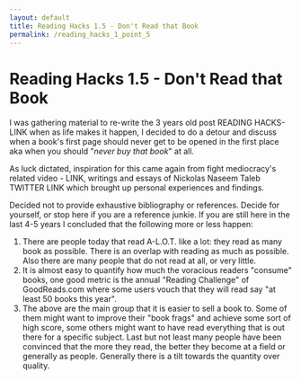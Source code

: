 ```yaml
---
layout: default
title: Reading Hacks 1.5 - Don't Read that Book
permalink: /reading_hacks_1_point_5
---
```


# Reading Hacks 1.5 - Don't Read that Book

I was gathering material to re-write the 3 years old post READING HACKS-LINK
when as life makes it happen, I decided to do a detour and discuss when a book's
first page should never get to be opened in the first place aka when you
should "*never buy that book*" at all.

As luck dictated, inspiration for this came again from fight mediocracy's
related video - LINK, writings and essays of Nickolas Naseem Taleb TWITTER LINK
which brought up personal experiences and findings.

Decided not to provide exhaustive bibliography or references. Decide for
yourself, or stop here if you are a reference junkie. If you are still here
in the last 4-5 years I concluded that the following more or less happen:

1.  There are people today that read A-L.O.T. like a lot: they read as many
book as possible. There is an overlap with reading as much as possible. Also
there are many people that do not read at all, or very little.
2.  It is almost easy to quantify how much the voracious readers "consume"
books, one good metric is the annual "Reading Challenge" of GoodReads.com where
some users vouch that they will read say "at least 50 books this year".
3.  The above are the main group that it is easier to sell a book to. Some of
them might want to improve their "book frags" and achieve some sort of high
score, some others might want to have read everything that is out there for
a specific subject. Last but not least many people have been convinced that
the more they read, the better they become at a field or generally as people.
Generally there is a tilt towards the quantity over quality.
